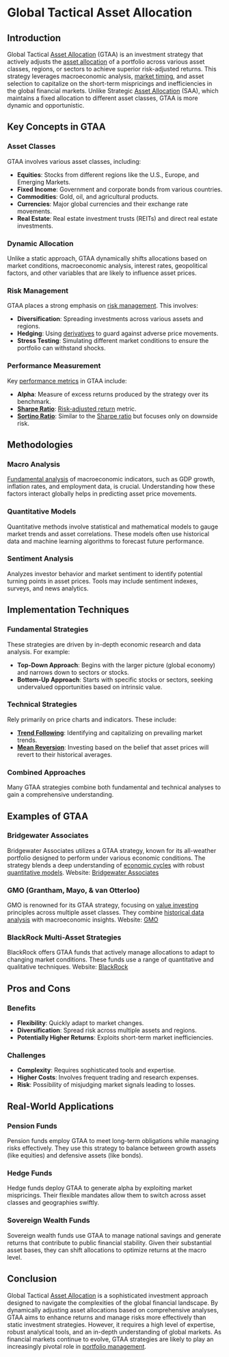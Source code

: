 # Global Tactical Asset Allocation

## Introduction

Global Tactical [Asset Allocation](../a/asset_allocation.md) (GTAA) is an investment strategy that actively adjusts the [asset allocation](../a/asset_allocation.md) of a portfolio across various asset classes, regions, or sectors to achieve superior risk-adjusted returns. This strategy leverages macroeconomic analysis, [market timing](../m/market_timing.md), and asset selection to capitalize on the short-term mispricings and inefficiencies in the global financial markets. Unlike Strategic [Asset Allocation](../a/asset_allocation.md) (SAA), which maintains a fixed allocation to different asset classes, GTAA is more dynamic and opportunistic.

## Key Concepts in GTAA

### Asset Classes

GTAA involves various asset classes, including:

- **Equities**: Stocks from different regions like the U.S., Europe, and Emerging Markets.
- **Fixed Income**: Government and corporate bonds from various countries.
- **Commodities**: Gold, oil, and agricultural products.
- **Currencies**: Major global currencies and their exchange rate movements.
- **Real Estate**: Real estate investment trusts (REITs) and direct real estate investments.

### Dynamic Allocation

Unlike a static approach, GTAA dynamically shifts allocations based on market conditions, macroeconomic analysis, interest rates, geopolitical factors, and other variables that are likely to influence asset prices.

### Risk Management

GTAA places a strong emphasis on [risk management](../r/risk_management.md). This involves:

- **Diversification**: Spreading investments across various assets and regions.
- **Hedging**: Using [derivatives](../d/derivatives.md) to guard against adverse price movements.
- **Stress Testing**: Simulating different market conditions to ensure the portfolio can withstand shocks.

### Performance Measurement

Key [performance metrics](../p/performance_metrics.md) in GTAA include:

- **Alpha**: Measure of excess returns produced by the strategy over its benchmark.
- **[Sharpe Ratio](../s/sharpe_ratio.md)**: [Risk-adjusted return](../r/risk-adjusted_return.md) metric.
- **[Sortino Ratio](../s/sortino_ratio.md)**: Similar to the [Sharpe ratio](../s/sharpe_ratio.md) but focuses only on downside risk.

## Methodologies

### Macro Analysis

[Fundamental analysis](../f/fundamental_analysis.md) of macroeconomic indicators, such as GDP growth, inflation rates, and employment data, is crucial. Understanding how these factors interact globally helps in predicting asset price movements.

### Quantitative Models

Quantitative methods involve statistical and mathematical models to gauge market trends and asset correlations. These models often use historical data and machine learning algorithms to forecast future performance.

### Sentiment Analysis

Analyzes investor behavior and market sentiment to identify potential turning points in asset prices. Tools may include sentiment indexes, surveys, and news analytics.

## Implementation Techniques

### Fundamental Strategies

These strategies are driven by in-depth economic research and data analysis. For example:

- **Top-Down Approach**: Begins with the larger picture (global economy) and narrows down to sectors or stocks.
- **Bottom-Up Approach**: Starts with specific stocks or sectors, seeking undervalued opportunities based on intrinsic value.

### Technical Strategies

Rely primarily on price charts and indicators. These include:

- **[Trend Following](../t/trend_following.md)**: Identifying and capitalizing on prevailing market trends.
- **[Mean Reversion](../m/mean_reversion.md)**: Investing based on the belief that asset prices will revert to their historical averages.

### Combined Approaches

Many GTAA strategies combine both fundamental and technical analyses to gain a comprehensive understanding.

## Examples of GTAA

### Bridgewater Associates

Bridgewater Associates utilizes a GTAA strategy, known for its all-weather portfolio designed to perform under various economic conditions. The strategy blends a deep understanding of [economic cycles](../e/economic_cycles.md) with robust [quantitative models](../q/quantitative_models.md).
Website: [Bridgewater Associates](https://www.bridgewater.com)

### GMO (Grantham, Mayo, & van Otterloo)

GMO is renowned for its GTAA strategy, focusing on [value investing](../v/value_investing.md) principles across multiple asset classes. They combine [historical data analysis](../h/historical_data_analysis.md) with macroeconomic insights.
Website: [GMO](https://www.gmo.com)

### BlackRock Multi-Asset Strategies

BlackRock offers GTAA funds that actively manage allocations to adapt to changing market conditions. These funds use a range of quantitative and qualitative techniques.
Website: [BlackRock](https://www.blackrock.com)

## Pros and Cons

### Benefits

- **Flexibility**: Quickly adapt to market changes.
- **Diversification**: Spread risk across multiple assets and regions.
- **Potentially Higher Returns**: Exploits short-term market inefficiencies.

### Challenges

- **Complexity**: Requires sophisticated tools and expertise.
- **Higher Costs**: Involves frequent trading and research expenses.
- **Risk**: Possibility of misjudging market signals leading to losses.

## Real-World Applications

### Pension Funds

Pension funds employ GTAA to meet long-term obligations while managing risks effectively. They use this strategy to balance between growth assets (like equities) and defensive assets (like bonds).

### Hedge Funds

Hedge funds deploy GTAA to generate alpha by exploiting market mispricings. Their flexible mandates allow them to switch across asset classes and geographies swiftly.

### Sovereign Wealth Funds

Sovereign wealth funds use GTAA to manage national savings and generate returns that contribute to public financial stability. Given their substantial asset bases, they can shift allocations to optimize returns at the macro level.

## Conclusion

Global Tactical [Asset Allocation](../a/asset_allocation.md) is a sophisticated investment approach designed to navigate the complexities of the global financial landscape. By dynamically adjusting asset allocations based on comprehensive analyses, GTAA aims to enhance returns and manage risks more effectively than static investment strategies. However, it requires a high level of expertise, robust analytical tools, and an in-depth understanding of global markets. As financial markets continue to evolve, GTAA strategies are likely to play an increasingly pivotal role in [portfolio management](../p/portfolio_management.md).

